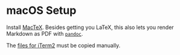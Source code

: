 # macOS Setup

Install [MacTeX](https://www.tug.org/mactex/mactex-download.html). Besides getting you LaTeX, this also lets you render Markdown as PDF with [`pandoc`](https://pandoc.org/).

The [files for iTerm2](iterm2/) must be copied manually.